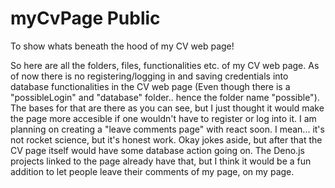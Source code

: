 # myCvPage Public
 To show whats beneath the hood of my CV web page!

 So here are all the folders, files, functionalities etc. of my CV web page. As of now there is no registering/logging in and saving credentials into database functionalities in the CV web page (Even though there is a "possibleLogin" and "database" folder.. hence the folder name "possible"). The bases for that are there as you can see, but I just thought it would make the page more accesible if one wouldn't have to register or log into it. I am planning on creating a "leave comments page" with react soon. I mean... it's not rocket science, but it's honest work. Okay jokes aside, but after that the CV page itself would have some database action going on. The Deno.js projects linked to the page already have that, but I think it would be a fun addition to let people leave their comments of my page, on my page.